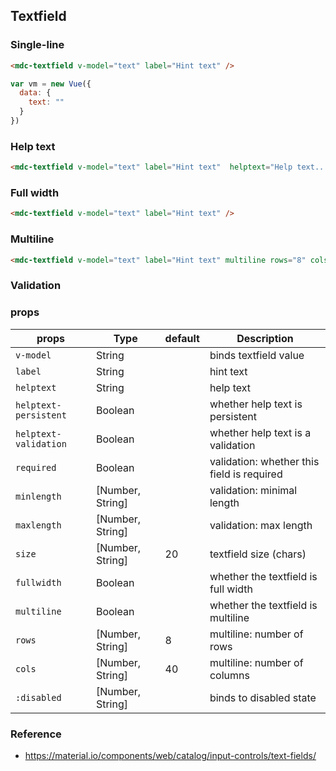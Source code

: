 ## Textfield

### Single-line
```html
<mdc-textfield v-model="text" label="Hint text" />
```

```javascript
var vm = new Vue({
  data: {
    text: ""
  }
})

```


### Help text
```html
<mdc-textfield v-model="text" label="Hint text"  helptext="Help text...">
```

### Full width
```html
<mdc-textfield v-model="text" label="Hint text" />
```

### Multiline
```html
<mdc-textfield v-model="text" label="Hint text" multiline rows="8" cols="40" />
```

### Validation

<mdc-textfield type="password" label="Password"
  required minlength=8 maxlength=10
  helptext="passord must be 8 to 10 characters"
  helptext-persistent helptext-validation
  v-model="password" />

### props

| props | Type | default | Description |
|-------|------|---------|-------------|
|`v-model`| String || binds textfield value |
|`label`| String | | hint text |
|`helptext`| String | |  help text |
|`helptext-persistent`| Boolean | | whether help text is persistent |
|`helptext-validation`| Boolean | | whether help text is a validation  |
|`required`| Boolean | |  validation: whether this field is required|
|`minlength`| [Number, String] | |  validation: minimal length|
|`maxlength`| [Number, String] | |  validation: max length|
|`size`| [Number, String] | 20 |  textfield size (chars) |
|`fullwidth`| Boolean | | whether the textfield is full width |
|`multiline`| Boolean | | whether the textfield is multiline  |
|`rows`| [Number, String] | 8 | multiline: number of rows |
|`cols`| [Number, String] | 40 |multiline: number of columns  |
|`:disabled`| [Number, String] | | binds to disabled state  |


### Reference
- https://material.io/components/web/catalog/input-controls/text-fields/

